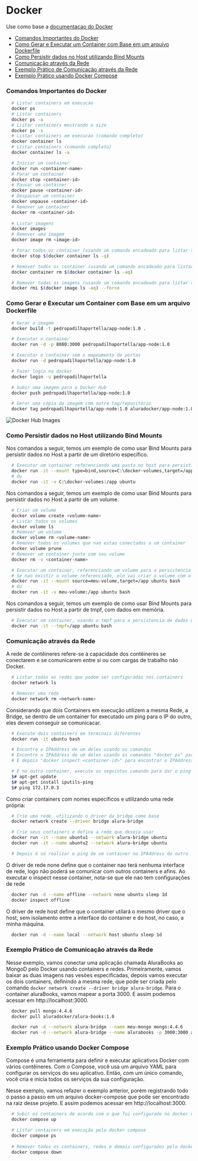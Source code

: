 # Docker

Use como base a [documentacao do Docker](https://docs.docker.com/)

- [Comandos Importantes do Docker](#comandos-importantes-do-docker)
- [Como Gerar e Executar um Container com Base em um arquivo Dockerfile](#como-gerar-e-executar-um-container-com-base-em-um-arquivo-dockerfile)
- [Como Persistir dados no Host utilizando Bind Mounts](#como-persistir-dados-no-host-utilizando-bind-mounts)
- [Comunicação através da Rede](#comunicação-através-da-rede)
- [Exemplo Prático de Comunicação através da Rede](#exemplo-prático-de-comunicação-através-da-rede)
- [Exemplo Prático usando Docker Compose](#exemplo-prático-usando-docker-compose)

### Comandos Importantes do Docker

```bash
  # Listar containers em execucao
  docker ps
  # Listar containers
  docker ps -a
  # Listar containers mostrando o size
  docker ps -s
  # Listar containers em execucao (comando completo)
  docker container ls
  # Listar containers (comando completo)
  docker container ls -a

  # Iniciar um container
  docker run <container-name>
  # Parar um container
  docker stop <container-id>
  # Pausar um container
  docker pause <container-id>
  # Despausar um container
  docker unpause <container-id>
  # Remover um container
  docker rm <container-id>
  
  # Listar imagens
  docker images
  # Remover uma imagem
  docker image rm <image-id>

  # Parar todos os container (usando um comando encadeado para listar todos os containers)
  docker stop $(docker container ls -q)

  # Remover todos os container (usando um comando encadeado para listar todos os containers)
  docker container rm $(docker container ls -aq)

  # Remover todas as imagens (usando um comando encadeado para listar todas as imagens)
  docker rmi $(docker image ls -aq) --force
```

### Como Gerar e Executar um Container com Base em um arquivo Dockerfile

```bash
  # Gerar a imagem
  docker build -t pedropadilhaportella/app-node:1.0 .

  # Executar o container
  docker run -d -p 8080:3000 pedropadilhaportella/app-node:1.0

  # Executar o container sem o mapeamento de portas
  docker run -d pedropadilhaportella/app-node:1.0

  # Fazer login no docker
  docker login -u pedropadilhaportella

  # Subir uma imagem para o Docker Hub
  docker push pedropadilhaportella/app-node:1.0

  # Gerar uma cópia da imagem com outra tag/repositório
  docker tag pedropadilhaportella/app-node:1.0 aluradocker/app-node:1.0
```

![Docker Hub Images](/assets/docker-hub.png "Docker Hub images")

### Como Persistir dados no Host utilizando Bind Mounts

Nos comandos a seguir, temos um exemplo de como usar Bind Mounts para persistir dados no Host
a partir de um diretório específico.

```bash
  # Executar um container referenciando uma pasta no host para persistir os dados
  docker run -it --mount type=bind,source=C:\docker-volumes,target=/app ubuntu bash 
  # Ou
  docker run -it -v C:\docker-volumes:/app ubuntu
```

Nos comandos a seguir, temos um exemplo de como usar Bind Mounts para persistir dados no Host
a partir de um volume.

```bash
  # Criar um volume
  docker volume create <volume-name>
  # Listar todos os volumes
  docker volume ls
  # Remover um volume
  docker volume rm <volume-name>
  # Remover todos os volumes que nao estao conectados a um container
  docker volume prune
  # Remover um container junto com seu volume
  docker rm -v <container-name>

  # Executar um container, referenciando um volume para a persistencia de dados
  # Se nao existir o volume referenciado, ele vai criar o volume com o nome definido no comando
  docker run -it --mount source=meu-volume,target=/app ubuntu bash
  # Ou
  docker run -it -v meu-volume:/app ubuntu bash
```

Nos comandos a seguir, temos um exemplo de como usar Bind Mounts para persistir dados no Host
a partir de tmpf, com dados em memória.

```bash
  # Executar um container, usando o tmpf para a persistencia de dados em memória
  docker run -it --tmpf=/app ubuntu bash
```

### Comunicação através da Rede

A rede de contêineres refere-se à capacidade dos contêineres se conectarem e 
se comunicarem entre si ou com cargas de trabalho não Docker.

```bash
  # Listar todas as redes que podem ser configuradas nos containers
  docker network ls

  # Remover uma rede
  docker network rm <network-name>
```

Considerando que dois Containers em execução utilizem a mesma Rede, a Bridge, 
se dentro de um container for executado um ping para o IP do outro, 
eles devem conseguir se comunicacar.

```bash
  # Execute dois containers em terminais diferentes
  docker run -it ubuntu bash

  # Encontre o IPAddress de um deles usando os comandos
  # Encontre o IPAddress de um deles usando os comandos "docker ps" para selecionar o Id de um deles
  # E depois "docker inspect <container-id>" para encontrar o IPAddress dele.

  # E no outro container, execute os seguintes comando para dar o ping no IPAddress do primeiro.
  $# apt-get update
  $# apt-get install iputils-ping
  $# ping 172.17.0.3
```

Como criar containers com nomes específicos e utilizando uma rede própria:

```bash
  # Crie uma rede, utilizando o driver da bridge como base
  docker network create --driver bridge alura-bridge

  # Crie seus containers e defina a rede que deseja usar
  docker run -it --name ubuntu1 --network alura-bridge ubuntu
  docker run -it --name ubuntu2 --network alura-bridge ubuntu

  # Depois é só realizar o ping de um container no IPAddress do outro
```

O driver de rede none define que o container nao terá nenhuma interface de rede,
logo não poderá se comunicar com outros containers e afins. 
Ao executar o inspect nesse container, nota-se que ele nao tem configurações de rede

```bash 
  docker run -d --name offline --network none ubuntu sleep 1d
  docker inspect offline
```

O driver de rede host define que o container utilará o mesmo driver que o host,
sem isolamento entre a interface do container e do host, no caso, a minha máquina.

```bash 
  docker run -d --name local --network host ubuntu sleep 1d
```

### Exemplo Prático de Comunicação através da Rede

Nesse exemplo, vamos conectar uma aplicação chamada AluraBooks ao MongoD pelo Docker usando containers e redes.
Primeiramente, vamos baixar as duas imagens nas vesões especificadas, depois vamos executar os dois containers, 
definindo a mesma rede, que pode ser criada pelo comando `docker network create --driver bridge alura-bridge`.
Para o container aluraBooks, vamos mapear a porta 3000. E assim podemos acessar em http://localhost:3000.

```bash 
  docker pull mongo:4.4.6
  docker pull aluradocker/alura-books:1.0

  docker run -d --network alura-bridge --name meu-mongo mongo:4.4.6
  docker run -d --network alura-bridge --name alurabooks -p 3000:3000 aluradocker/alura-books:1.0
```

### Exemplo Prático usando Docker Compose

Compose é uma ferramenta para definir e executar aplicativos Docker com vários contêineres. Com o Compose, você usa um arquivo YAML para configurar os serviços do seu aplicativo. Então, com um único comando, você cria e inicia todos os serviços da sua configuração.

Nesse exemplo, vamos refazer o exemplo anterior, porém registrando todo o passo a passo em um arquivo docker-compose que pode ser encontrado na raiz desse projeto.
E assim podemos acessar em http://localhost:3000.

```bash 
  # Subir os containers de acordo com o que foi configurado no docker compose
  docker compose up

  # Listar containers em execução pelo docker compose
  docker compose ps
  
  # Remover todos os containers, redes e demais configurados pelo docker compose
  docker compose down
```